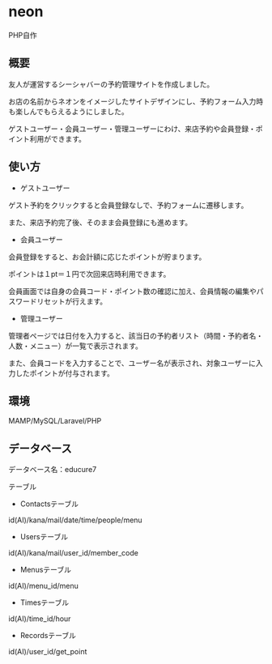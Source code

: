 # neon
PHP自作

## 概要

友人が運営するシーシャバーの予約管理サイトを作成しました。

お店の名前からネオンをイメージしたサイトデザインにし、予約フォーム入力時も楽しんでもらえるようにしました。

ゲストユーザー・会員ユーザー・管理ユーザーにわけ、来店予約や会員登録・ポイント利用ができます。


## 使い方
- ゲストユーザー

ゲスト予約をクリックすると会員登録なしで、予約フォームに遷移します。

また、来店予約完了後、そのまま会員登録にも進めます。

- 会員ユーザー

会員登録をすると、お会計額に応じたポイントが貯まります。

ポイントは１pt＝１円で次回来店時利用できます。

会員画面では自身の会員コード・ポイント数の確認に加え、会員情報の編集やパスワードリセットが行えます。


- 管理ユーザー

管理者ページでは日付を入力すると、該当日の予約者リスト（時間・予約者名・人数・メニュー）が一覧で表示されます。

また、会員コードを入力することで、ユーザー名が表示され、対象ユーザーに入力したポイントが付与されます。

## 環境
MAMP/MySQL/Laravel/PHP

## データベース
データベース名：educure7

テーブル

- Contactsテーブル


id(AI)/kana/mail/date/time/people/menu

- Usersテーブル

id(AI)/kana/mail/user_id/member_code


- Menusテーブル

id(AI)/menu_id/menu


- Timesテーブル

id(AI)/time_id/hour

- Recordsテーブル

id(AI)/user_id/get_point

